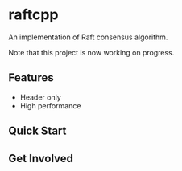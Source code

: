 # raftcpp
An implementation of Raft consensus algorithm.

Note that this project is now working on progress.

## Features
- Header only
- High performance

## Quick Start


## Get Involved
